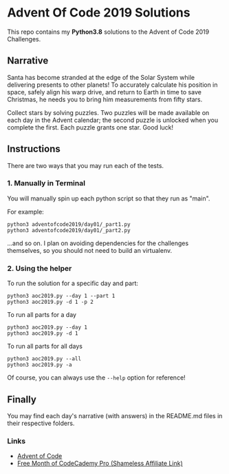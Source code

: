 # Advent Of Code 2019 Solutions

This repo contains my **Python3.8** solutions to the Advent of Code 2019 Challenges.

## Narrative

Santa has become stranded at the edge of the Solar System while delivering presents to other planets! To accurately calculate his position in space, safely align his warp drive, and return to Earth in time to save Christmas, he needs you to bring him measurements from fifty stars.

Collect stars by solving puzzles. Two puzzles will be made available on each day in the Advent calendar; the second puzzle is unlocked when you complete the first. Each puzzle grants one star. Good luck!

## Instructions

There are two ways that you may run each of the tests.

### 1. Manually in Terminal

You will manually spin up each python script so that they run as "main".

For example:

```shell script
python3 adventofcode2019/day01/_part1.py
python3 adventofcode2019/day01/_part2.py
```

...and so on. I plan on avoiding dependencies for the challenges themselves, so you should not need to build an virtualenv.

### 2. Using the helper

To run the solution for a specific day and part:

```shell script
python3 aoc2019.py --day 1 --part 1 
python3 aoc2019.py -d 1 -p 2
```

To run all parts for a day

```shell script
python3 aoc2019.py --day 1
python3 aoc2019.py -d 1
```

To run all parts for all days

```shell script
python3 aoc2019.py --all
python3 aoc2019.py -a
```

Of course, you can always use the `--help` option for reference!

## Finally

You may find each day's narrative (with answers) in the README.md files in their respective folders.

### Links

 - [Advent of Code](https://adventofcode.com/)
 - [Free Month of CodeCademy Pro (Shameless Affiliate Link)](http://ssqt.co/mQfDroD)